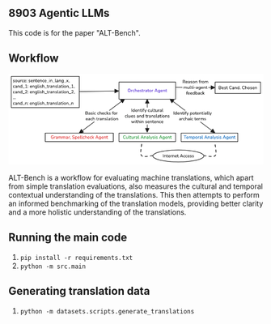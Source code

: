 ## 8903 Agentic LLMs

This code is for the paper "ALT-Bench".

## Workflow
![workflow](./images/workflow.png)

ALT-Bench is a workflow for evaluating machine translations, which apart from simple translation evaluations, also measures the cultural and temporal contextual understanding of the translations. This then attempts to perform an informed benchmarking of the translation models, providing better clarity and a more holistic understanding of the translations.

## Running the main code
1. `pip install -r requirements.txt`
2. `python -m src.main`

## Generating translation data
1. `python -m datasets.scripts.generate_translations`